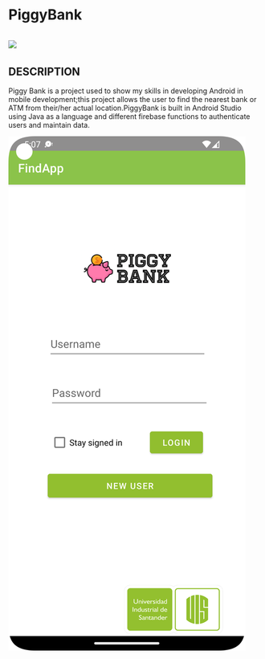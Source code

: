 # PiggyBank

<h2>  <img  src="https://cdn-icons-png.flaticon.com/512/584/584052.png" width="50">  
</h2>
<h2>DESCRIPTION</h2>
<p>Piggy Bank is a project used to show my skills in developing Android in mobile development;this project allows the user to find the nearest bank or ATM from their/her actual location.PiggyBank is built in Android Studio using Java as a language and different firebase functions to authenticate users and maintain data.</p>
 <img src="https://github.com/Andreastephgm/PiggyBank/blob/master/app/src/main/res/drawable/PIGGYCARD.png" >
